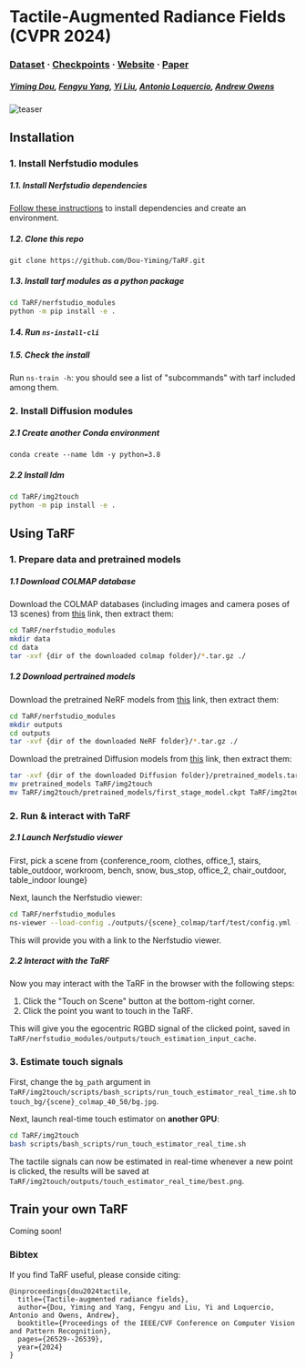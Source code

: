 # Tactile-Augmented Radiance Fields (CVPR 2024)

### [Dataset](https://www.dropbox.com/scl/fo/xusq5gvwauwakred27q9o/AHfcGs56Dv1ZCeitEM3-8_A?rlkey=07efzqehs918no80yi4jrokvh&st=0g4s2ioy&dl=0) · [Checkpoints](https://www.dropbox.com/scl/fo/h3jn0io2cnjz9m7n4i7l1/AIe4VzbKOusFFe7-ic_zHX0?rlkey=1q6337nku09i0mw1q2sjjk5os&st=vsab9jal&dl=0) · [Website](https://dou-yiming.github.io/TaRF/) · [Paper](https://arxiv.org/abs/2405.04534)

##### [Yiming Dou](https://dou-yiming.github.io/), [Fengyu Yang](https://fredfyyang.github.io/), [Yi Liu](), [Antonio Loquercio](https://antonilo.github.io/), [Andrew Owens](https://andrewowens.com/)

![teaser](./assets/figs/tarf.gif)

## Installation
### 1. Install Nerfstudio modules
##### 1.1. Install Nerfstudio dependencies
[Follow these instructions](https://docs.nerf.studio/quickstart/installation.html) to install dependencies and create an environment.

##### 1.2. Clone this repo
`git clone https://github.com/Dou-Yiming/TaRF.git`

##### 1.3. Install tarf modules as a python package

```sh
cd TaRF/nerfstudio_modules
python -m pip install -e .
```
##### 1.4. Run `ns-install-cli`

##### 1.5. Check the install
Run `ns-train -h`: you should see a list of "subcommands" with tarf included among them.

### 2. Install Diffusion modules
##### 2.1 Create another Conda environment
`conda create --name ldm -y python=3.8`

##### 2.2 Install ldm
```sh
cd TaRF/img2touch
python -m pip install -e .
```

## Using TaRF

### 1. Prepare data and pretrained models

##### 1.1 Download COLMAP database

Download the COLMAP databases (including images and camera poses of 13 scenes) from [this](https://www.dropbox.com/scl/fo/chyl14skmqqqlqn6qjn32/AEWhshTnqKn7IAE_QIxCqZM?rlkey=kcic3d0p5wyb3zad5x4srt1vc&st=2zjjhoq7&dl=0) link, then extract them:

```sh
cd TaRF/nerfstudio_modules
mkdir data
cd data
tar -xvf {dir of the downloaded colmap folder}/*.tar.gz ./
```

##### 1.2 Download pertrained models

Download the pretrained NeRF models from [this](https://www.dropbox.com/scl/fo/kgexp5j82t2obbfzwtol5/AJZ_nVEgWI7oE_tZrmMXw2o?rlkey=bx7o6ow6csmjsvg3svlgwjo9i&st=e6yocux0&dl=0) link, then extract them:

```sh
cd TaRF/nerfstudio_modules
mkdir outputs
cd outputs
tar -xvf {dir of the downloaded NeRF folder}/*.tar.gz ./
```

Download the pretrained Diffusion models from [this](https://www.dropbox.com/scl/fi/5n9vx5991ev8av5l6ca2e/pretrained_models.tar.gz?rlkey=gdbkyot3at0hrr76np0hu220n&st=7krfblmx&dl=0) link, then extract them:

```sh
tar -xvf {dir of the downloaded Diffusion folder}/pretrained_models.tar.gz ./
mv pretrained_models TaRF/img2touch
mv TaRF/img2touch/pretrained_models/first_stage_model.ckpt TaRF/img2touch/models/first_stage_models/kl-f8/model.ckpt
```

### 2. Run & interact with TaRF

##### 2.1 Launch Nerfstudio viewer

First, pick a scene from {conference_room, clothes, office_1, stairs, table_outdoor, workroom, bench, snow, bus_stop, office_2, chair_outdoor, table_indoor lounge}

Next, launch the Nerfstudio viewer:

```sh
cd TaRF/nerfstudio_modules
ns-viewer --load-config ./outputs/{scene}_colmap/tarf/test/config.yml --vis viewer --viewer.max-num-display-images 64
```

This will provide you with a link to the Nerfstudio viewer.

##### 2.2 Interact with the TaRF

Now you may interact with the TaRF in the browser with the following steps:

1. Click the "Touch on Scene" button at the bottom-right corner.
2. Click the point you want to touch in the TaRF.

This will give you the egocentric RGBD signal of the clicked point, saved in `TaRF/nerfstudio_modules/outputs/touch_estimation_input_cache`.

### 3. Estimate touch signals

First, change the `bg_path` argument in `TaRF/img2touch/scripts/bash_scripts/run_touch_estimator_real_time.sh` to `touch_bg/{scene}_colmap_40_50/bg.jpg`.

Next, launch real-time touch estimator on **another GPU**:

```sh
cd TaRF/img2touch
bash scripts/bash_scripts/run_touch_estimator_real_time.sh
```

The tactile signals can now be estimated in real-time whenever a new point is clicked, the results will be saved at `TaRF/img2touch/outputs/touch_estimator_real_time/best.png`.

## Train your own TaRF

Coming soon!

### Bibtex

If you find TaRF useful, please conside citing:

```
@inproceedings{dou2024tactile,
  title={Tactile-augmented radiance fields},
  author={Dou, Yiming and Yang, Fengyu and Liu, Yi and Loquercio, Antonio and Owens, Andrew},
  booktitle={Proceedings of the IEEE/CVF Conference on Computer Vision and Pattern Recognition},
  pages={26529--26539},
  year={2024}
}
```